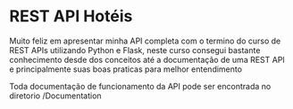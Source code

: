 <h1>REST API Hotéis</h1>

<p> Muito feliz em apresentar minha API completa com o termino do curso de REST APIs utilizando Python e Flask, neste curso consegui bastante conhecimento desde dos conceitos até a documentação de uma REST API e principalmente suas boas praticas para melhor entendimento</p>

<p> Toda documentação de funcionamento da API pode ser encontrada no diretorio /Documentation</p>


